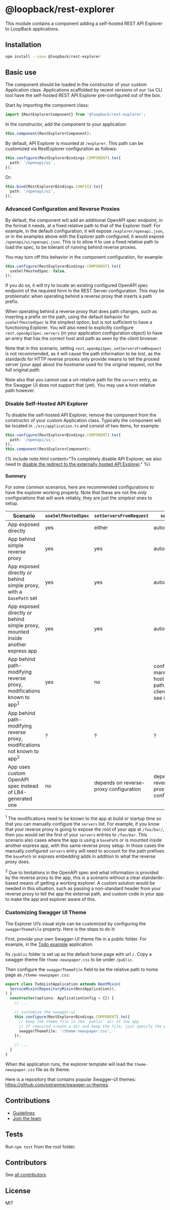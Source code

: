 # @loopback/rest-explorer

This module contains a component adding a self-hosted REST API Explorer to
LoopBack applications.

## Installation

```sh
npm install --save @loopback/rest-explorer
```

## Basic use

The component should be loaded in the constructor of your custom Application
class. Applications scaffolded by recent versions of our `lb4` CLI tool have the
self-hosted REST API Explorer pre-configured out of the box.

Start by importing the component class:

```ts
import {RestExplorerComponent} from '@loopback/rest-explorer';
```

In the constructor, add the component to your application:

```ts
this.component(RestExplorerComponent);
```

By default, API Explorer is mounted at `/explorer`. This path can be customized
via RestExplorer configuration as follows:

```ts
this.configure(RestExplorerBindings.COMPONENT).to({
  path: '/openapi/ui',
});
```

Or:

```ts
this.bind(RestExplorerBindings.CONFIG).to({
  path: '/openapi/ui',
});
```

### Advanced Configuration and Reverse Proxies

By default, the component will add an additional OpenAPI spec endpoint, in the
format it needs, at a fixed relative path to that of the Explorer itself. For
example, in the default configuration, it will expose `/explorer/openapi.json`,
or in the examples above with the Explorer path configured, it would expose
`/openapi/ui/openapi.json`. This is to allow it to use a fixed relative path to
load the spec, to be tolerant of running behind reverse proxies.

You may turn off this behavior in the component configuration, for example:

```ts
this.configure(RestExplorerBindings.COMPONENT).to({
  useSelfHostedSpec: false,
});
```

If you do so, it will try to locate an existing configured OpenAPI spec endpoint
of the required form in the REST Server configuration. This may be problematic
when operating behind a reverse proxy that inserts a path prefix.

When operating behind a reverse proxy that does path changes, such as inserting
a prefix on the path, using the default behavior for `useSelfHostedSpec` is the
simplest option, but is not sufficient to have a functioning Explorer. You will
also need to explicitly configure `rest.openApiSpec.servers` (in your
application configuration object) to have an entry that has the correct host and
path as seen by the _client_ browser.

Note that in this scenario, setting `rest.openApiSpec.setServersFromRequest` is
not recommended, as it will cause the path information to be lost, as the
standards for HTTP reverse proxies only provide means to tell the proxied server
(your app) about the _hostname_ used for the original request, not the full
original _path_.

Note also that you cannot use a url-relative path for the `servers` entry, as
the Swagger UI does not support that (yet). You may use a _host_-relative path
however.

### Disable Self-Hosted API Explorer

To disable the self-hosted API Explorer, remove the component from the
constructor of your custom Application class. Typically the component will be
located in `./src/application.ts` and consist of two items, for example:

```ts
this.configure(RestExplorerBindings.COMPONENT).to({
  path: '/openapi/ui',
});
this.component(RestExplorerComponent);
```

{% include note.html content="To completely disable API Explorer, we also need
to [disable the redirect to the externally hosted API Explorer](./Server.html#disable-redirect-to-api-explorer)." %}

#### Summary

For some common scenarios, here are recommended configurations to have the
explorer working properly. Note that these are not the _only_ configurations
that will work reliably, they are just the _simplest_ ones to setup.

| Scenario                                                                            | `useSelfHostedSpec` | `setServersFromRequest`                | `servers`                                                        |
| ----------------------------------------------------------------------------------- | ------------------- | -------------------------------------- | ---------------------------------------------------------------- |
| App exposed directly                                                                | yes                 | either                                 | automatic                                                        |
| App behind simple reverse proxy                                                     | yes                 | yes                                    | automatic                                                        |
| App exposed directly or behind simple proxy, with a `basePath` set                  | yes                 | yes                                    | automatic                                                        |
| App exposed directly or behind simple proxy, mounted inside another express app     | yes                 | yes                                    | automatic                                                        |
| App behind path-modifying reverse proxy, modifications known to app<sup>1</sup>     | yes                 | no                                     | configure manually as host-relative path, as clients will see it |
| App behind path-modifying reverse proxy, modifications not known to app<sup>2</sup> | ?                   | ?                                      | ?                                                                |
| App uses custom OpenAPI spec instead of LB4-generated one                           | no                  | depends on reverse-proxy configuration | depends on reverse-proxy configuration                           |

<sup>1</sup> The modifications need to be known to the app at build or startup
time so that you can manually configure the `servers` list. For example, if you
know that your reverse proxy is going to expose the root of your app at
`/foo/bar/`, then you would set the first of your `servers` entries to
`/foo/bar`. This scenario also cases where the app is using a `basePath` or is
mounted inside another express app, with this same reverse proxy setup. In those
cases the manually configured `servers` entry will need to account for the path
prefixes the `basePath` or express embedding adds in addition to what the
reverse proxy does.

<sup>2</sup> Due to limitations in the OpenAPI spec and what information is
provided by the reverse proxy to the app, this is a scenario without a clear
standards-based means of getting a working explorer. A custom solution would be
needed in this situation, such as passing a non-standard header from your
reverse proxy to tell the app the external path, and custom code in your app to
make the app and explorer aware of this.

### Customizing Swagger UI Theme

The Explorer UI’s visual style can be customized by configuring the
`swaggerThemeFile` property. Here is the steps to do it:

First, provide your own Swagger-UI theme file in a public folder. For example,
in the
[Todo example](https://github.com/strongloop/loopback-next/tree/master/examples/todo)
application:

Its `/public` folder is set up as the default home page with url `/`. Copy a
swagger theme file `theme-newspaper.css` to be under `/public`.

Then configure the `swaggerThemeFile` field to be the relative path to home page
as `/theme-newspaper.css`:

```ts
export class TodoListApplication extends BootMixin(
  ServiceMixin(RepositoryMixin(RestApplication)),
) {
  constructor(options: ApplicationConfig = {}) {
    // ...

    // customize the swagger-ui
    this.configure(RestExplorerBindings.COMPONENT).to({
      // Keep the theme file in the `public` dir of the app
      // If required create a dir and keep the file, just specify the path
      swaggerThemeFile: '/theme-newspaper.css',
    });

    // ...
  }
}
```

When the application runs, the explorer template will load the
`theme-newspaper.css` file as its theme.

Here is a repository that contains popular Swagger-UI themes:
https://github.com/ostranme/swagger-ui-themes.

## Contributions

- [Guidelines](https://github.com/strongloop/loopback-next/blob/master/docs/CONTRIBUTING.md)
- [Join the team](https://github.com/strongloop/loopback-next/issues/110)

## Tests

Run `npm test` from the root folder.

## Contributors

See
[all contributors](https://github.com/strongloop/loopback-next/graphs/contributors).

## License

MIT
